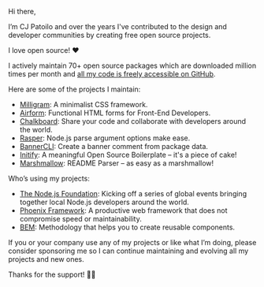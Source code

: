 Hi there,

I’m CJ Patoilo and over the years I've contributed to the design and developer communities by creating free open source projects.

I love open source! ❤️

I actively maintain 70+ open source packages which are downloaded million times per month and [all my code is freely accessible on GitHub](https://github.com/cjpatoilo).

Here are some of the projects I maintain:

- [Milligram](https://milligram.io/): A minimalist CSS framework.
- [Airform](https://airform.io/): Functional HTML forms for Front-End Developers.
- [Chalkboard](https://chalkboard.space/): Share your code and collaborate with developers around the world.
- [Rasper](https://cjpatoilo.com/Rasper/): Node.js parse argument options make ease.
- [BannerCLI](https://cjpatoilo.com/banner-cli/): Create a banner comment from package data.
- [Initify](https://cjpatoilo.com/initify/): A meaningful Open Source Boilerplate – it's a piece of cake!
- [Marshmallow](https://cjpatoilo.com/marshmallow/): README Parser – as easy as a marshmallow!

Who’s using my projects:

- [The Node.js Foundation](https://live.nodejs.org/): Kicking off a series of global events bringing together local Node.js developers around the world.
- [Phoenix Framework](https://phoenixframework.org/): A productive web framework that does not compromise speed or maintainability.
- [BEM](https://getbem.com/): Methodology that helps you to create reusable components.

If you or your company use any of my projects or like what I’m doing, please consider sponsoring me so I can continue maintaining and evolving all my projects and new ones.

Thanks for the support! 🙏🏻
